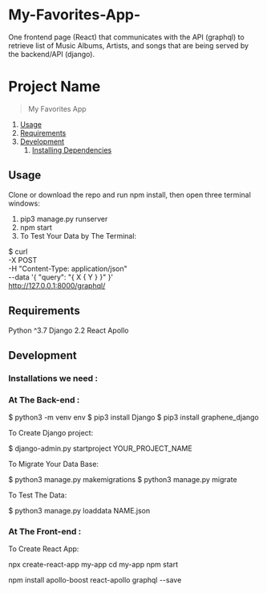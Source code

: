# My-Favorites-App-
One frontend page (React) that communicates with the API (graphql) to retrieve list of Music Albums, Artists, and songs that are being served by the backend/API (django).


# Project Name

>  My Favorites App



1. [Usage](#Usage)
1. [Requirements](#requirements)
1. [Development](#development)
    1. [Installing Dependencies](#installing-dependencies)
  

## Usage
  Clone or download the repo and run npm install, then open three terminal windows:
1. pip3 manage.py runserver
2. npm start
3. To Test Your Data by The Terminal: 

$ curl \
  -X POST \
  -H "Content-Type: application/json" \
  --data '{ "query": "{ X { Y } }" }' \
  http://127.0.0.1:8000/graphql/

 

## Requirements

Python ^3.7
Django 2.2
React
Apollo

## Development

### Installations we need : 

 
### At The Back-end :


$ python3 -m venv env
$ pip3 install Django
$ pip3 install graphene_django 

To Create Django project:

$ django-admin.py startproject YOUR_PROJECT_NAME 

To Migrate Your Data Base: 

$ python3 manage.py makemigrations
$ python3 manage.py migrate

To Test The Data:

$ python3 manage.py loaddata NAME.json



### At The Front-end : 


To Create React App:

npx create-react-app my-app
cd my-app
npm start


npm install apollo-boost react-apollo graphql --save



 



